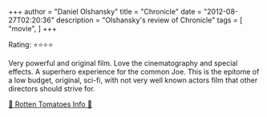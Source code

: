 +++
author = "Daniel Olshansky"
title = "Chronicle"
date = "2012-08-27T02:20:36"
description = "Olshansky's review of Chronicle"
tags = [
    "movie",
]
+++

Rating: ⭐⭐⭐⭐

Very powerful and original film. Love the cinematography and special effects. A superhero experience for the common Joe. This is the epitome of a low budget, original, sci-fi, with not very well known actors film that other directors should strive for.

[🍅 Rotten Tomatoes Info 🍅](https://www.rottentomatoes.com//m/chronicle)